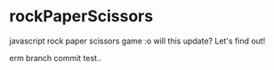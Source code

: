 # rockPaperScissors
javascript rock paper scissors game :o
will this update? Let's find out!

erm branch commit test..
